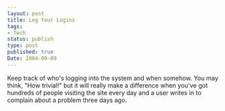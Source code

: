 ```yaml
---
layout: post
title: Log Your Logins
tags:
- Tech
status: publish
type: post
published: true
Date: 2004-09-09
---
```


Keep track of who's logging into the system and when somehow.  You may think, "How trivial!" but it will really make a difference when you've got hundreds of people visiting the site every day and a user writes in to complain about a problem three days ago.
